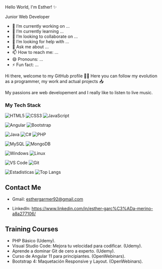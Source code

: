 Hello World, I'm Esther! ✨

Junior Web Developer

- 🔭 I’m currently working on ...
- 🌱 I’m currently learning ...
- 👯 I’m looking to collaborate on ...
- 🤔 I’m looking for help with ...
- 💬 Ask me about ...
- 📫 How to reach me: ...
- 😄 Pronouns: ...
- ⚡ Fun fact: ...

Hi there, welcome to my GitHub profile 👨‍💻
Here you can follow my evolution as a programmer, my work and actual projects 📤

My passions are web developement and I really like to listen to live music.

### My Tech Stack

![HTML5](https://img.shields.io/badge/-HTML5-%23E44D27?style=flat-square&logo=html5&logoColor=ffffff)
![CSS3](https://img.shields.io/badge/-CSS3-%231572B6?style=flat-square&logo=css3)
![JavaScript](https://img.shields.io/badge/-JavaScript-%23F7DF1C?style=flat-square&logo=javascript&logoColor=000000&labelColor=%23F7DF1C&color=%23FFCE5A)

![Angular](https://img.shields.io/badge/-Angular-dc143c?style=flat-square&logo=Angular&logoColor=ffffff)
![Bootstrap](https://img.shields.io/badge/-Bootstrap-6633cc?style=flat-square&logo=Bootstrap&logoColor=ffffff)

![Java](https://img.shields.io/badge/-Java-ffa500?style=flat-square&logo=Java&logoColor=ffffff)
![C#](https://img.shields.io/badge/C%23-239120?style=flat-square&logo=c-sharp&logoColor=white)
![PHP](https://img.shields.io/badge/-PHP-6666FF?style=flat-square&logo=PHP&logoColor=ffffff)

![MySQL](https://img.shields.io/badge/MySQL-005C84?style=flat-square&logo=mysql&logoColor=white)
![MongoDB](https://img.shields.io/badge/-MongoDB-32cd32?style=flat-square&logo=MongoDB&logoColor=ffffff)

![Windows](https://img.shields.io/badge/Windows-0078D6?style=flat-square&logo=windows&logoColor=white)
![Linux](https://img.shields.io/badge/Linux-FCC624?style=flat-square&logo=linux&logoColor=black)

![VS Code](https://img.shields.io/badge/-VSCode-AA1ED3?style=flat-square&logo=visual-studio-code)
![Git](https://img.shields.io/badge/GIT-E44C30?style=flat-square&logo=git&logoColor=white)

![Estadisticas](https://github-readme-stats.vercel.app/api?username=yoestheryo&show_icons=true&theme=dark)
![Top Langs](https://github-readme-stats.vercel.app/api/top-langs/?username=yoestheryo&layout=compact&theme=dark)

## Contact Me

- Gmail: esthergarmer92@gmail.com

- LinkedIn: https://www.linkedin.com/in/esther-garc%C3%ADa-merino-a8a277106/

## Training Courses

- PHP Básico (Udemy).
- Visual Studio Code: Mejora tu velocidad para codificar. (Udemy).
- Aprende a dominar Git de cero a experto. (Udemy).
- Curso de Angular 11 para principiantes. (OpenWebinars).
- Bootstrap 4: Maquetación Responsive y Layout. (OpenWebinars).

